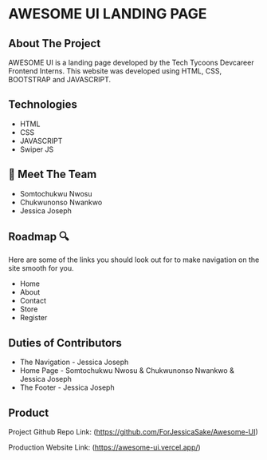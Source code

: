 # AWESOME UI LANDING PAGE

## About The Project 

AWESOME UI is a landing page developed by the Tech Tycoons Devcareer Frontend Interns. This website was developed using HTML, CSS, BOOTSTRAP and JAVASCRIPT.

## Technologies 
- HTML
- CSS
- JAVASCRIPT
- Swiper JS

## 👋  Meet The Team

- Somtochukwu Nwosu
- Chukwunonso Nwankwo
- Jessica Joseph

## Roadmap 🔍
Here are some of the links you should look out for to make navigation on the site smooth for you. 

- Home
- About  
- Contact
- Store
- Register

## Duties of Contributors 

- The Navigation - Jessica Joseph
- Home Page - Somtochukwu Nwosu & Chukwunonso Nwankwo & Jessica Joseph
- The Footer - Jessica Joseph

## Product 

Project Github Repo Link: (https://github.com/ForJessicaSake/Awesome-UI)

Production Website Link: (https://awesome-ui.vercel.app/)
